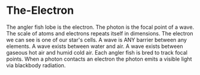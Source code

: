 # The-Electron
The angler fish lobe is the electron. The photon is the focal point of a wave. The scale of atoms and electrons repeats itself in dimensions. The electron we can see is one of our star's cells. A wave is ANY barrier between any elements. A wave exists between water and air. A wave exists between gaseous hot air and humid cold air. Each angler fish is bred to track focal points. When a photon contacts an electron the photon emits a visible light via blackbody radiation.
